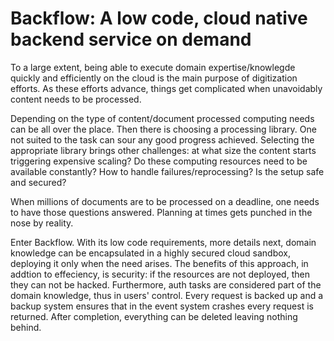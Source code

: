 # Backflow: A low code, cloud native backend service on demand 

To a large extent, being able to execute domain expertise/knowlegde quickly and efficiently on the cloud is the main purpose of digitization efforts. As these efforts advance, things get complicated when unavoidably content needs to be processed. 

Depending on the type of content/document processed computing needs can be all over the place. Then there is choosing a processing library. One not suited to the task can sour any good progress achieved. Selecting the appropriate library brings other challenges: at what size the content starts triggering expensive scaling? Do these computing resources need to be available constantly? How to handle failures/reprocessing? Is the setup safe and secured?

When millions of documents are to be processed on a deadline, one needs to have those questions answered. Planning at times gets punched in the nose by reality.

Enter Backflow. With its low code requirements, more details next, domain knowledge can be encapsulated in a highly secured cloud sandbox, deploying it only when the need arises. The benefits of this approach, in addtion to effeciency, is security: if the resources are not deployed, then they can not be hacked. Furthermore, auth tasks are considered part of the domain knowledge, thus in users' control. Every request is backed up and a backup system ensures that in the event system crashes every request is returned. After completion, everything can be deleted leaving nothing behind.
